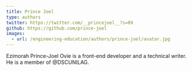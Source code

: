 ```yaml
---
title: Prince Joel
type: authors
twitter: https://twitter.com/__princejoel__?s=09
github: https://github.com/prince-joel
images:
  - url: /engineering-education/authors/prince-joel/avatar.jpg 
---
```

Ezimorah Prince-Joel Ovie is a front-end developer and a technical writer. He is a member of @DSCUNILAG.